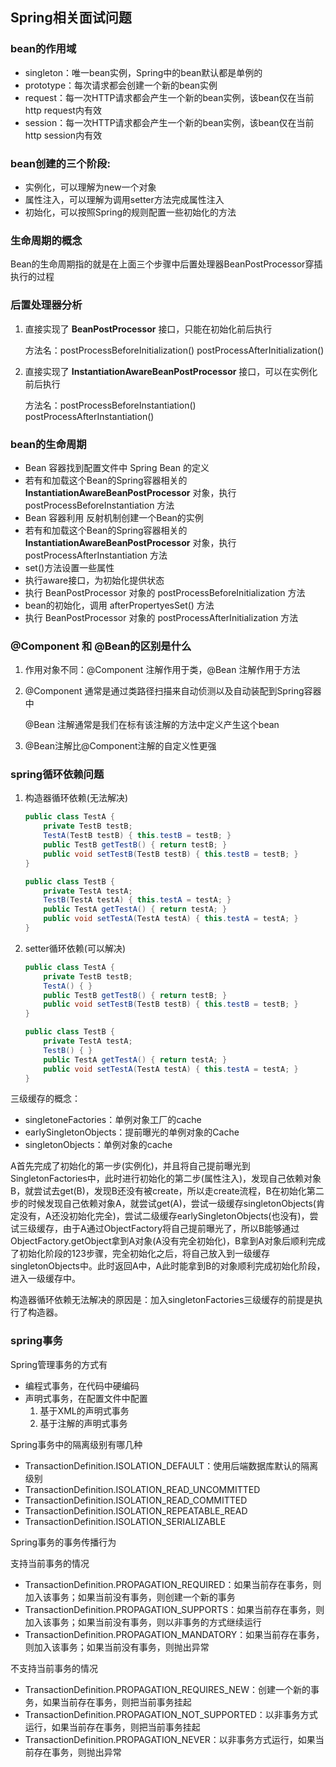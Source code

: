 ## Spring相关面试问题

### bean的作用域

+ singleton：唯一bean实例，Spring中的bean默认都是单例的
+ prototype：每次请求都会创建一个新的bean实例
+ request：每一次HTTP请求都会产生一个新的bean实例，该bean仅在当前http request内有效
+ session：每一次HTTP请求都会产生一个新的bean实例，该bean仅在当前http session内有效

### bean创建的三个阶段:

+ 实例化，可以理解为new一个对象
+ 属性注入，可以理解为调用setter方法完成属性注入
+ 初始化，可以按照Spring的规则配置一些初始化的方法

### 生命周期的概念

Bean的生命周期指的就是在上面三个步骤中后置处理器BeanPostProcessor穿插执行的过程

### 后置处理器分析

1. 直接实现了 **BeanPostProcessor** 接口，只能在初始化前后执行

   方法名：postProcessBeforeInitialization() postProcessAfterInitialization()

2. 直接实现了 **InstantiationAwareBeanPostProcessor** 接口，可以在实例化前后执行

   方法名：postProcessBeforeInstantiation() postProcessAfterInstantiation()

### bean的生命周期

+ Bean 容器找到配置文件中 Spring Bean 的定义
+ 若有和加载这个Bean的Spring容器相关的 **InstantiationAwareBeanPostProcessor** 对象，执行postProcessBeforeInstantiation 方法
+ Bean 容器利用 反射机制创建一个Bean的实例
+ 若有和加载这个Bean的Spring容器相关的 **InstantiationAwareBeanPostProcessor** 对象，执行postProcessAfterInstantiation 方法
+ set()方法设置一些属性
+ 执行aware接口，为初始化提供状态
+ 执行 BeanPostProcessor 对象的 postProcessBeforeInitialization 方法
+ bean的初始化，调用 afterPropertyesSet() 方法
+ 执行 BeanPostProcessor 对象的 postProcessAfterInitialization 方法

### @Component 和 @Bean的区别是什么

1. 作用对象不同：@Component 注解作用于类，@Bean 注解作用于方法

2. @Component 通常是通过类路径扫描来自动侦测以及自动装配到Spring容器中

   @Bean 注解通常是我们在标有该注解的方法中定义产生这个bean

3. @Bean注解比@Component注解的自定义性更强

### spring循环依赖问题

1. 构造器循环依赖(无法解决)

   ```java
   public class TestA {
       private TestB testB;
       TestA(TestB testB) { this.testB = testB; }
       public TestB getTestB() { return testB; }
       public void setTestB(TestB testB) { this.testB = testB; }
   }
   
   public class TestB {
       private TestA testA;
       TestB(TestA testA) { this.testA = testA; }
       public TestA getTestA() { return testA; }
       public void setTestA(TestA testA) { this.testA = testA; }
   }
   ```

2. setter循环依赖(可以解决)

   ```java
   public class TestA {
       private TestB testB;
       TestA() { }
       public TestB getTestB() { return testB; }
       public void setTestB(TestB testB) { this.testB = testB; }
   }
   
   public class TestB {
       private TestA testA;
       TestB() { }
       public TestA getTestA() { return testA; }
       public void setTestA(TestA testA) { this.testA = testA; }
   }
   ```

三级缓存的概念：

+ singletoneFactories：单例对象工厂的cache
+ earlySingletonObjects：提前曝光的单例对象的Cache
+ singletonObjects：单例对象的cache

A首先完成了初始化的第一步(实例化)，并且将自己提前曝光到SingletonFactories中，此时进行初始化的第二步(属性注入)，发现自己依赖对象B，就尝试去get(B)，发现B还没有被create，所以走create流程，B在初始化第二步的时候发现自己依赖对象A，就尝试get(A)，尝试一级缓存singletonObjects(肯定没有，A还没初始化完全)，尝试二级缓存earlySingletonObjects(也没有)，尝试三级缓存，由于A通过ObjectFactory将自己提前曝光了，所以B能够通过ObjectFactory.getObject拿到A对象(A没有完全初始化)，B拿到A对象后顺利完成了初始化阶段的123步骤，完全初始化之后，将自己放入到一级缓存singletonObjects中。此时返回A中，A此时能拿到B的对象顺利完成初始化阶段，进入一级缓存中。

构造器循环依赖无法解决的原因是：加入singletonFactories三级缓存的前提是执行了构造器。

### spring事务

Spring管理事务的方式有

+ 编程式事务，在代码中硬编码
+ 声明式事务，在配置文件中配置
  1. 基于XML的声明式事务
  2. 基于注解的声明式事务

Spring事务中的隔离级别有哪几种

+ TransactionDefinition.ISOLATION_DEFAULT：使用后端数据库默认的隔离级别
+ TransactionDefinition.ISOLATION_READ_UNCOMMITTED
+ TransactionDefinition.ISOLATION_READ_COMMITTED
+ TransactionDefinition.ISOLATION_REPEATABLE_READ
+ TransactionDefinition.ISOLATION_SERIALIZABLE

Spring事务的事务传播行为

支持当前事务的情况

+ TransactionDefinition.PROPAGATION_REQUIRED：如果当前存在事务，则加入该事务；如果当前没有事务，则创建一个新的事务
+ TransactionDefinition.PROPAGATION_SUPPORTS：如果当前存在事务，则加入该事务；如果当前没有事务，则以非事务的方式继续运行
+ TransactionDefinition.PROPAGATION_MANDATORY：如果当前存在事务，则加入该事务；如果当前没有事务，则抛出异常

不支持当前事务的情况

+ TransactionDefinition.PROPAGATION_REQUIRES_NEW：创建一个新的事务，如果当前存在事务，则把当前事务挂起
+ TransactionDefinition.PROPAGATION_NOT_SUPPORTED：以非事务方式运行，如果当前存在事务，则把当前事务挂起
+ TransactionDefinition.PROPAGATION_NEVER：以非事务方式运行，如果当前存在事务，则抛出异常